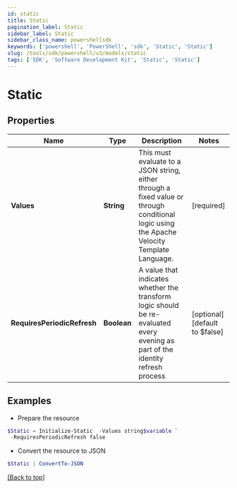 ```yaml
---
id: static
title: Static
pagination_label: Static
sidebar_label: Static
sidebar_class_name: powershellsdk
keywords: ['powershell', 'PowerShell', 'sdk', 'Static', 'Static']
slug: /tools/sdk/powershell/v3/models/static
tags: ['SDK', 'Software Development Kit', 'Static', 'Static']
---
```


# Static

## Properties

| Name | Type | Description | Notes |
| --- | --- | --- | --- |
| **Values** | **String** | This must evaluate to a JSON string, either through a fixed value or through conditional logic using the Apache Velocity Template Language. | [required] |
| **RequiresPeriodicRefresh** | **Boolean** | A value that indicates whether the transform logic should be re-evaluated every evening as part of the identity refresh process | [optional] [default to $false] |

## Examples

- Prepare the resource

```powershell
$Static = Initialize-Static  -Values string$variable `
 -RequiresPeriodicRefresh false
```

- Convert the resource to JSON

```powershell
$Static | ConvertTo-JSON
```

[[Back to top]](#)
